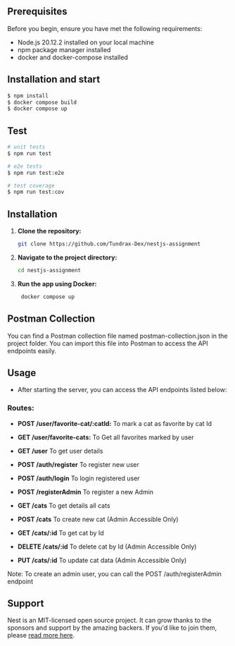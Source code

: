 ## Prerequisites

Before you begin, ensure you have met the following requirements:

- Node.js 20.12.2 installed on your local machine
- npm package manager installed
- docker and docker-compose installed

## Installation and start

```bash
$ npm install
$ docker compose build
$ docker compose up
```

## Test

```bash
# unit tests
$ npm run test

# e2e tests
$ npm run test:e2e

# test coverage
$ npm run test:cov
```

## Installation

1. **Clone the repository:**

   ```bash
   git clone https://github.com/Tundrax-Dex/nestjs-assignment
   ```

2. **Navigate to the project directory:**

   ```bash
   cd nestjs-assignment
   ```

3. **Run the app using Docker:**   
   ```bash
    docker compose up
   ```

## Postman Collection
You can find a Postman collection file named postman-collection.json in the project folder. You can import this file into Postman to access the API endpoints easily.

## Usage

- After starting the server, you can access the API endpoints listed below:

### Routes:

- **POST /user/favorite-cat/:catId:** To mark a cat as favorite by cat Id
- **GET /user/favorite-cats:** To Get all favorites marked by user
- **GET /user** To get user details

- **POST /auth/register** To register new user
- **POST /auth/login** To login registered user
- **POST /registerAdmin** To register a new Admin

- **GET /cats** To get details all cats
- **POST /cats** To create new cat (Admin Accessible Only)
- **GET /cats/:id** To get cat by Id
- **DELETE /cats/:id** To delete cat by Id (Admin Accessible Only)
- **PUT /cats/:id** To update cat data (Admin Accessible Only)

Note: To create an admin user, you can call the POST /auth/registerAdmin endpoint

## Support

Nest is an MIT-licensed open source project. It can grow thanks to the sponsors and support by the amazing backers. If you'd like to join them, please [read more here](https://docs.nestjs.com/support).
